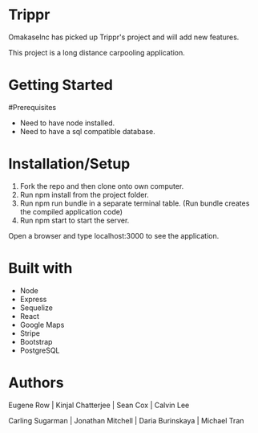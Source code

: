 # Trippr

OmakaseInc has picked up Trippr's project and will add new features.

This project is a long distance carpooling application.

# Getting Started

#Prerequisites

- Need to have node installed.
- Need to have a sql compatible database.

# Installation/Setup
1. Fork the repo and then clone onto own computer.
2. Run npm install from the project folder.
3. Run npm run bundle in a separate terminal table. (Run bundle creates the compiled application code)
4. Run npm start to start the server.

Open a browser and type localhost:3000 to see the application.

# Built with
- Node
- Express
- Sequelize
- React
- Google Maps
- Stripe
- Bootstrap
- PostgreSQL

# Authors

Eugene Row |
Kinjal Chatterjee |
Sean Cox |
Calvin Lee

Carling Sugarman |
Jonathan Mitchell |
Daria Burinskaya |
Michael Tran
